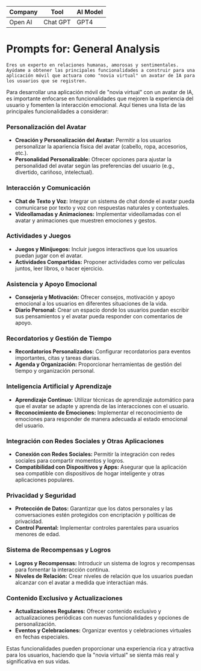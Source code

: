 | Company | Tool | AI Model |
|-----------|-----------|-----------|
| Open AI    | Chat GPT    | GPT4    |

# Prompts for: General Analysis

    Eres un experto en relaciones humanas, amorosas y sentimentales. Ayúdame a obtener las principales funcionalidades a construir para una aplicación móvil que actuara como "novia virtual" un avatar de IA para los usuarios que se registren.   

 Para desarrollar una aplicación móvil de "novia virtual" con un avatar de IA, es importante enfocarse en funcionalidades que mejoren la experiencia del usuario y fomenten la interacción emocional. Aquí tienes una lista de las principales funcionalidades a considerar:

###    Personalización del Avatar
- **Creación y Personalización del Avatar:** Permitir a los usuarios personalizar la apariencia física del avatar (cabello, ropa, accesorios, etc.).
- **Personalidad Personalizable:** Ofrecer opciones para ajustar la personalidad del avatar según las preferencias del usuario (e.g., divertido, cariñoso, intelectual).

###    Interacción y Comunicación
- **Chat de Texto y Voz:** Integrar un sistema de chat donde el avatar pueda comunicarse por texto y voz con respuestas naturales y contextuales.
- **Videollamadas y Animaciones:** Implementar videollamadas con el avatar y animaciones que muestren emociones y gestos.

###    Actividades y Juegos
- **Juegos y Minijuegos:** Incluir juegos interactivos que los usuarios puedan jugar con el avatar.
- **Actividades Compartidas:** Proponer actividades como ver películas juntos, leer libros, o hacer ejercicio.

###    Asistencia y Apoyo Emocional
- **Consejería y Motivación:** Ofrecer consejos, motivación y apoyo emocional a los usuarios en diferentes situaciones de la vida.
- **Diario Personal:** Crear un espacio donde los usuarios puedan escribir sus pensamientos y el avatar pueda responder con comentarios de apoyo.

###    Recordatorios y Gestión de Tiempo
- **Recordatorios Personalizados:** Configurar recordatorios para eventos importantes, citas y tareas diarias.
- **Agenda y Organización:** Proporcionar herramientas de gestión del tiempo y organización personal.

###    Inteligencia Artificial y Aprendizaje
- **Aprendizaje Continuo:** Utilizar técnicas de aprendizaje automático para que el avatar se adapte y aprenda de las interacciones con el usuario.
- **Reconocimiento de Emociones:** Implementar el reconocimiento de emociones para responder de manera adecuada al estado emocional del usuario.

###    Integración con Redes Sociales y Otras Aplicaciones
- **Conexión con Redes Sociales:** Permitir la integración con redes sociales para compartir momentos y logros.
- **Compatibilidad con Dispositivos y Apps:** Asegurar que la aplicación sea compatible con dispositivos de hogar inteligente y otras aplicaciones populares.

###    Privacidad y Seguridad
- **Protección de Datos:** Garantizar que los datos personales y las conversaciones estén protegidos con encriptación y políticas de privacidad.
- **Control Parental:** Implementar controles parentales para usuarios menores de edad.

###    Sistema de Recompensas y Logros
- **Logros y Recompensas:** Introducir un sistema de logros y recompensas para fomentar la interacción continua.
- **Niveles de Relación:** Crear niveles de relación que los usuarios puedan alcanzar con el avatar a medida que interactúan más.

###    Contenido Exclusivo y Actualizaciones
- **Actualizaciones Regulares:** Ofrecer contenido exclusivo y actualizaciones periódicas con nuevas funcionalidades y opciones de personalización.
- **Eventos y Celebraciones:** Organizar eventos y celebraciones virtuales en fechas especiales.

Estas funcionalidades pueden proporcionar una experiencia rica y atractiva para los usuarios, haciendo que la "novia virtual" se sienta más real y significativa en sus vidas.